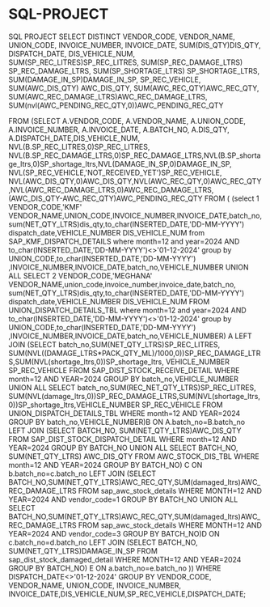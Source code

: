 # SQL-PROJECT
SQL PROJECT
SELECT DISTINCT VENDOR_CODE, VENDOR_NAME, UNION_CODE, INVOICE_NUMBER, INVOICE_DATE, SUM(DIS_QTY)DIS_QTY, DISPATCH_DATE, 
DIS_VEHICLE_NUM, SUM(SP_REC_LITRES)SP_REC_LITRES, SUM(SP_REC_DAMAGE_LTRS) SP_REC_DAMAGE_LTRS, SUM(SP_SHORTAGE_LTRS) SP_SHORTAGE_LTRS, SUM(DAMAGE_IN_SP)DAMAGE_IN_SP,
SP_REC_VEHICLE, SUM(AWC_DIS_QTY) AWC_DIS_QTY, SUM(AWC_REC_QTY)AWC_REC_QTY, SUM(AWC_REC_DAMAGE_LTRS)AWC_REC_DAMAGE_LTRS, SUM(nvl(AWC_PENDING_REC_QTY,0))AWC_PENDING_REC_QTY

FROM (SELECT A.VENDOR_CODE, A.VENDOR_NAME, A.UNION_CODE, A.INVOICE_NUMBER, A.INVOICE_DATE, A.BATCH_NO, 
                A.DIS_QTY, A.DISPATCH_DATE,DIS_VEHICLE_NUM,
                NVL(B.SP_REC_LITRES,0)SP_REC_LITRES, 
                NVL(B.SP_REC_DAMAGE_LTRS,0)SP_REC_DAMAGE_LTRS,NVL(B.SP_shortage_ltrs,0)SP_shortage_ltrs,NVL(DAMAGE_IN_SP,0)DAMAGE_IN_SP,
                NVL(SP_REC_VEHICLE,'NOT_RECEIVED_YET')SP_REC_VEHICLE,
                NVL(AWC_DIS_QTY,0)AWC_DIS_QTY,NVL(AWC_REC_QTY,0)AWC_REC_QTY,NVL(AWC_REC_DAMAGE_LTRS,0)AWC_REC_DAMAGE_LTRS,
                (AWC_DIS_QTY-AWC_REC_QTY)AWC_PENDING_REC_QTY
            FROM
                (       (select 1 VENDOR_CODE,'KMF' VENDOR_NAME,UNION_CODE,INVOICE_NUMBER,INVOICE_DATE,batch_no,
                        sum(NET_QTY_LTRS)dis_qty,to_char(INSERTED_DATE,'DD-MM-YYYY') dispatch_date,VEHICLE_NUMBER DIS_VEHICLE_NUM
                        from SAP_KMF_DISPATCH_DETAILS 
                        where month=12 and year=2024 AND to_char(INSERTED_DATE,'DD-MM-YYYY')<>'01-12-2024'
                        group by UNION_CODE,to_char(INSERTED_DATE,'DD-MM-YYYY') ,INVOICE_NUMBER,INVOICE_DATE,batch_no,VEHICLE_NUMBER
                        UNION ALL
                        SELECT 2 VENDOR_CODE,'MEGHANA' VENDOR_NAME,union_code,invoice_number,invoice_date,batch_no,
                        sum(NET_QTY_LTRS)dis_qty,to_char(INSERTED_DATE,'DD-MM-YYYY') dispatch_date,VEHICLE_NUMBER DIS_VEHICLE_NUM
                        FROM UNION_DISPATCH_DETAILS_TBL
                        where month=12 and year=2024 AND to_char(INSERTED_DATE,'DD-MM-YYYY')<>'01-12-2024'
                        group by UNION_CODE,to_char(INSERTED_DATE,'DD-MM-YYYY') ,INVOICE_NUMBER,INVOICE_DATE,batch_no,VEHICLE_NUMBER) A 
                LEFT JOIN 
                        (SELECT  batch_no,SUM(NET_QTY_LTRS)SP_REC_LITRES, SUM(NVL((DAMAGE_LTRS*PACK_QTY_ML)/1000,0))SP_REC_DAMAGE_LTRS,SUM(NVL(shortage_ltrs,0))SP_shortage_ltrs,
                        VEHICLE_NUMBER SP_REC_VEHICLE
                        FROM  SAP_DIST_STOCK_RECEIVE_DETAIL
                        WHERE month=12 AND YEAR=2024
                        GROUP BY batch_no,VEHICLE_NUMBER
                        UNION ALL
                        SELECT  batch_no,SUM(REC_NET_QTY_LTRS)SP_REC_LITRES, SUM(NVL(damage_ltrs,0))SP_REC_DAMAGE_LTRS,SUM(NVL(shortage_ltrs,0))SP_shortage_ltrs,VEHICLE_NUMBER SP_REC_VEHICLE
                        FROM UNION_DISPATCH_DETAILS_TBL
                        WHERE month=12 AND YEAR=2024
                        GROUP BY batch_no,VEHICLE_NUMBER)B
                              ON A.batch_no=B.batch_no 
                LEFT JOIN
                        (SELECT BATCH_NO, SUM(NET_QTY_LTRS)AWC_DIS_QTY FROM SAP_DIST_STOCK_DISPATCH_DETAIL WHERE month=12  AND YEAR=2024 GROUP BY BATCH_NO
                        UNION ALL
                        SELECT BATCH_NO, SUM(NET_QTY_LTRS) AWC_DIS_QTY FROM AWC_STOCK_DIS_TBL  WHERE month=12  AND YEAR=2024 GROUP BY BATCH_NO) C ON b.batch_no=c.batch_no
                        LEFT JOIN
                        (SELECT BATCH_NO,SUM(NET_QTY_LTRS)AWC_REC_QTY,SUM(damaged_ltrs)AWC_REC_DAMAGE_LTRS FROM sap_awc_stock_details WHERE MONTH=12 AND YEAR=2024 AND vendor_code=1 GROUP BY BATCH_NO
                        UNION ALL
                        SELECT BATCH_NO,SUM(NET_QTY_LTRS)AWC_REC_QTY,SUM(damaged_ltrs)AWC_REC_DAMAGE_LTRS FROM sap_awc_stock_details WHERE MONTH=12 AND YEAR=2024 AND vendor_code=3 GROUP BY BATCH_NO)D
                              ON c.batch_no=d.batch_no
                LEFT JOIN 
(SELECT BATCH_NO, SUM(NET_QTY_LTRS)DAMAGE_IN_SP FROM sap_dist_stock_damaged_detail WHERE MONTH=12 AND YEAR=2024 GROUP BY BATCH_NO) E 
                              ON a.batch_no=e.batch_no
))
WHERE DISPATCH_DATE<>'01-12-2024' GROUP BY VENDOR_CODE, VENDOR_NAME, UNION_CODE, INVOICE_NUMBER, INVOICE_DATE,DIS_VEHICLE_NUM,SP_REC_VEHICLE,DISPATCH_DATE;
